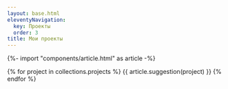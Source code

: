 ```yaml
---
layout: base.html
eleventyNavigation:
  key: Проекты
  order: 3
title: Мои проекты
---
```

{%- import "components/article.html" as article -%}

{% for project in collections.projects %}
{{ article.suggestion(project) }}
{% endfor %}
